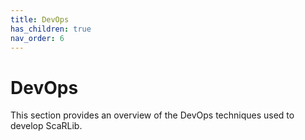 ```yaml
---
title: DevOps
has_children: true
nav_order: 6
---
```


# DevOps
This section provides an overview of the DevOps techniques used to develop ScaRLib.
